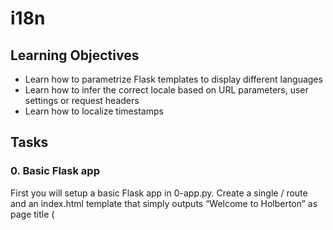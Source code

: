 # i18n

## Learning Objectives

- Learn how to parametrize Flask templates to display different languages
- Learn how to infer the correct locale based on URL parameters, user settings or request headers
- Learn how to localize timestamps

## Tasks

### 0. Basic Flask app

First you will setup a basic Flask app in 0-app.py. Create a single / route and an index.html template that simply outputs “Welcome to Holberton” as page title (<title>) and “Hello world” as header (<h1>).

### 1. Basic Babel setup
